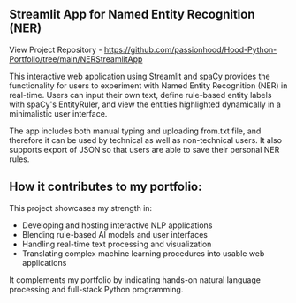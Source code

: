 ## Streamlit App for Named Entity Recognition (NER)
View Project Repository - https://github.com/passionhood/Hood-Python-Portfolio/tree/main/NERStreamlitApp

This interactive web application using Streamlit and spaCy provides the functionality for users to experiment with Named Entity Recognition (NER) in real-time. Users can input their own text, define rule-based entity labels with spaCy's EntityRuler, and view the entities highlighted dynamically in a minimalistic user interface.

The app includes both manual typing and uploading from.txt file, and therefore it can be used by technical as well as non-technical users. It also supports export of JSON so that users are able to save their personal NER rules.

## How it contributes to my portfolio:
This project showcases my strength in:
- Developing and hosting interactive NLP applications
- Blending rule-based AI models and user interfaces
- Handling real-time text processing and visualization
- Translating complex machine learning procedures into usable web applications

It complements my portfolio by indicating hands-on natural language processing and full-stack Python programming. 
